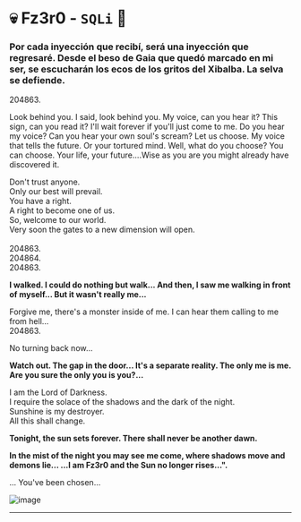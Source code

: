 # 💀 Fz3r0 - `SQLi` 💉

### Por cada inyección que recibí, será una inyección que regresaré. Desde el beso de Gaia que quedó marcado en mi ser, se escucharán los ecos de los gritos del Xibalba. La selva se defiende.

204863﻿. <br>

Look behind you. I said, look behind you. My voice, can you hear it? This sign, can you read it? I'll wait forever if you'll just come to me.
Do you hear my voice? Can you hear your own soul's scream? Let us choose. My voice that tells the future. Or your tortured mind. Well, what do you choose? You can choose. Your life, your future....Wise as you are you might already have discovered it. 

Don't trust anyone.<br> 
Only our best will prevail.<br>
You have a right.<br>
A right to become one of us.<br>
So, welcome to our world.<br>
Very soon the gates to a new dimension will open.<br><br>
204863. <br>
204864. <br>204863﻿.<br>

**I walked. I could do nothing but walk... And then, I saw me walking in front of myself... But it wasn't really me...**<br>

Forgive me, there's a monster inside of me. I can hear them calling to me from hell...<br>
204863﻿.

No turning back now...<br>

**Watch out. The gap in the door... It's a separate reality. The only me is me. Are you sure the only you is you?...**<br>

I am the Lord of Darkness. <br>
I require the solace of the shadows and the dark of the night. <br>
Sunshine is my destroyer. <br>
All this shall change. <br>

**Tonight, the sun sets forever. There shall never be another dawn.<br>**

**In the mist of the night you may see me come, where shadows move and demons lie... ...I am Fz3r0 and the Sun no longer rises...".** <br>

... You've been chosen...<br>

![image](https://github.com/Fz3r0/Fz3r0_-_SQLi/assets/94720207/37bbc806-a74a-4d97-9812-a26f0c616f5d)

---
